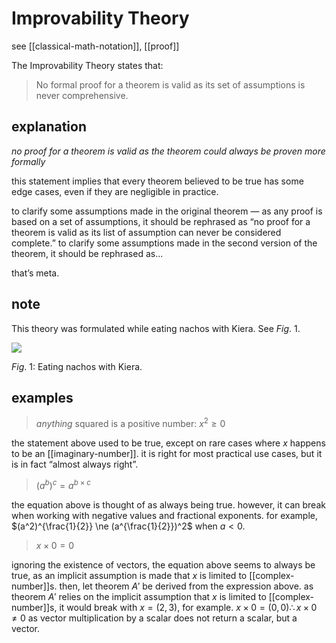 # Improvability Theory

see [[classical-math-notation]], [[proof]]

The Improvability Theory states that:

> No formal proof for a theorem is valid as its set of assumptions is never comprehensive.

## explanation

_no proof for a theorem is valid as the theorem could always be proven more formally_

this statement implies that every theorem believed to be true has some edge cases, even if they are negligible in practice.

to clarify some assumptions made in the original theorem &mdash; as any proof is based on a set of assumptions, it should be rephrased as “no proof for a theorem is valid as its list of assumption can never be considered complete.” to clarify some assumptions made in the second version of the theorem, it should be rephrased as...

that’s meta.

## note

This theory was formulated while eating nachos with Kiera. See $Fig.\ 1$.

![](2022-02-26-01-16-56.png)

$Fig.\ 1$: Eating nachos with Kiera.

## examples

> _anything_ squared is a positive number: $x^2 \ge 0$

the statement above used to be true, except on rare cases where $x$ happens to be an [[imaginary-number]]. it is right for most practical use cases, but it is in fact “almost always right”.

> $(a^b)^c = a^{b \times c}$

the equation above is thought of as always being true. however, it can break when working with negative values and fractional exponents. for example, $(a^2)^{\frac{1}{2}}  \ne (a^{\frac{1}{2}})^2$ when $a < 0$.

> $x \times 0 = 0$

ignoring the existence of vectors, the equation above seems to always be true, as an implicit assumption is made that $x$ is limited to [[complex-number]]s. then, let theorem $A'$ be derived from the expression above. as theorem $A'$ relies on the implicit assumption that $x$ is limited to [[complex-number]]s, it would break with $x = (2, 3)$, for example. $x \times 0 = (0, 0) \therefore x \times 0 \ne 0$ as vector multiplication by a scalar does not return a scalar, but a vector.
